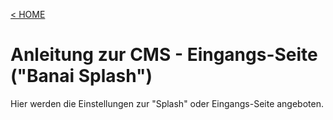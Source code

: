 [&lt; HOME](./index)

# Anleitung zur CMS - Eingangs-Seite ("Banai Splash")

Hier werden die Einstellungen zur "Splash" oder Eingangs-Seite angeboten.


